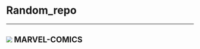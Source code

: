 # Random_repo

---
## ![](https://www.google.com/url?sa=i&url=https%3A%2F%2Fin.pinterest.com%2Fpin%2Fiphone-wallpapers-wallpapers-for-iphone-xs-iphone-xr-and-iphone-x-iphone-wallpa--592575263462840349%2F&psig=AOvVaw2TLeR4DvC0m-uQJz9vLSh4&ust=1752753924879000&source=images&cd=vfe&opi=89978449&ved=0CBUQjRxqFwoTCJD7vrirwY4DFQAAAAAdAAAAABAL) MARVEL-COMICS
